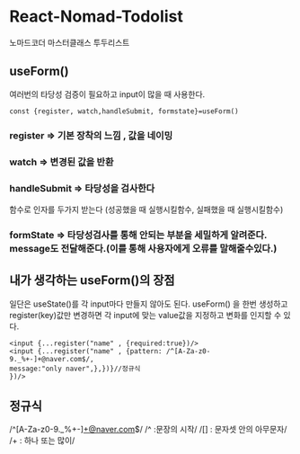 # React-Nomad-Todolist
노마드코더 마스터클래스 투두리스트

## useForm()
여러번의 타당성 검증이 필요하고 input이 많을 때 사용한다.

```JS
const {register, watch,handleSubmit, formstate}=useForm()
```
### register  => 기본 장착의 느낌 , 값을 네이밍
### watch => 변경된 값을 반환
### handleSubmit => 타당성을 검사한다
함수로 인자를 두가지 받는다 (성공했을 때 실행시킬함수, 실패했을 때 실행시킬함수)
### formState => 타당성검사를 통해 안되는 부분을 세밀하게 알려준다. message도 전달해준다.(이를 통해 사용자에게 오류를 말해줄수있다.)

## 내가 생각하는 useForm()의 장점 

일단은 useState()를 각 input마다 만들지 않아도 된다. useForm() 을 한번 생성하고 register(key)값만 변경하면 
각 input에 맞는 value값을 지정하고 변화를 인지할 수 있다.

```JS
<input {...register("name" , {required:true})/>
<input {...register("name" , {pattern: /^[A-Za-z0-9._%+-]+@naver.com$/, 
message:"only naver",},})}//정규식
})/>
```
## 정규식 

/^[A-Za-z0-9._%+-]+@naver.com$/
/^ :문장의 시작/
/[] : 문자셋 안의 아무문자/
/+ : 하나 또는 많이/
